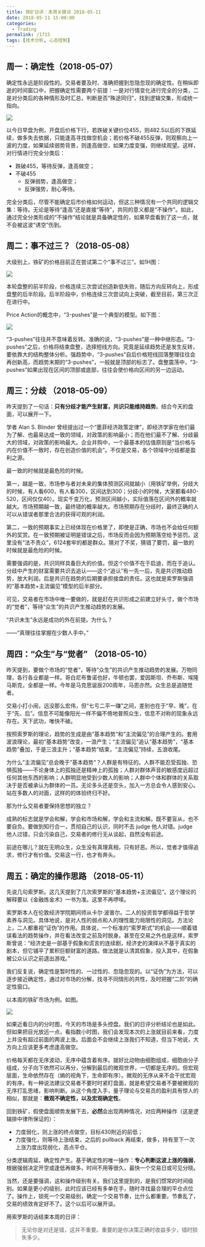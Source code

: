 ```yaml
---
title: 铁矿日评：本周关键词 2018-05-11
date: 2018-05-11 15:00:00
categories:
  - Trading
permalink: /1715
tags: [技术分析, 心态控制]
---
```

## 周一：确定性（2018-05-07）

确定性永远是阶段性的。交易者要及时、准确把握到忽隐忽现的确定性。在稍纵即逝的时间窗口中，把握确定性需要两个前提：一是对行情变化进行完全的分类，二是对分类后的各种情形及时汇总，判断是否“殊途同归”，找到逻辑交集，形成统一指向。

![](http://kangjian.net/images/2018/2018-05-07-i1809.png)

以今日早盘为例，开盘后价格下行，若跌破关键价位455，则482.5以后的下跌延续，做多失去依据，只能逢高寻找做空机会；若价格不破455反弹，则观察向上一波的力度，如果延续弱势背景，则逢高做空，如果力度变强，则继续观望。这样，对行情进行完全分类后：

- 跌破455，等待反弹，逢高做空；
- 不破455
  - 反弹弱势，逢高做空；
  - 反弹强势，耐心等待。

完全分类后，尽管不能确定后市价格如何运动，但这三种情况有一个共同的逻辑交集：等待。无论是等待“逢高”还是直接“等待”，共同的意义都是“不操作”。如此，通过完全分类形成的“不操作”结论就是具备确定性的，如果早盘看到了这一点，就不会被这波“诱空”伤到。

## 周二：事不过三？（2018-05-08）

大级别上，铁矿的价格目前正在尝试第二个“事不过三”。如1H图：

![](http://kangjian.net/images/2018/2018-05-08-i-index-1h.png)

本轮盘整的前半阶段，价格连续三次尝试创造新低失败，随后方向反转向上，形成盘整的后半阶段。后半阶段中，价格连续三次尝试向上突破，截至目前，第三次正在进行中。

Price Action的概念中，“3-pushes”是一个典型的模型。如下图：

![](http://kangjian.net/images/2018/2018-05-08-3-pushes.jpg)

“3-pushes”往往并不意味着反转。准确的说，“3-pushes”是一种中继形态。“3-pushes”之后，价格将结束盘整，选择短线方向。究竟是延续趋势还是发生反转，要依靠大的结构整体分析。强趋势中，“3-pushes”自后价格短线回落整理往往会再创新高，而趋势末期的“3-pushes”，一般就是顶部的标志了。盘整震荡中，“3-pushes”如果出现在区间的顶部或底部，往往会使价格向区间的另一边运动。

## 周三：分歧 （2018-05-09）

昨天提到了一句话：**只有分歧才能产生财富，共识只能维持趋势**。结合今天的盘面，可以展开一下。

学者 Alan S. Blinder 曾经提出过一个“墨菲经济政策定律”，即经济学家在他们最为了解、也最易达成一致的领域，对政策的影响最小；而在他们最不了解、分歧最大的领域，对政策的影响最大。企业并购中，一个最基本的估值原则是“当价格与内在价值不一致时，存在创造价值的机会”。不仅是交易，各个领域中分歧都是盈利之源。

最一致的时候就是最危险的时候。

第一，越是一致，市场参与者对未来的集体预测区间就越小（用铁矿举例，分歧大的时候，有人看600，有人看300，区间达到300；分歧小的时候，大家都看480-520，区间仅仅40）。现实千变万化，预测区间越小，实际值落在区间外的概率就越大。市场预期越一致，最终错的概率越大。市场预期存在分歧时，最终正确的人可以从错误者那里合法的获得可观的利润。

第二，一致的预期事实上已经体现在价格里了，即使是正确，市场也不会给任何额外的奖赏。在一致预期被证明是错误之后，市场反而会因为预期落空给予惩罚。这里没有“法不责众”，6124套牢的都是群众。猜对了不奖，猜错了要罚，最一致的时候就是最危险的时候。

需要强调的是，共识同样具备巨大的价值。但这个价值不在于启迪，而在于追认。分歧中产生的财富需要共识去追认——这个“追认”有一先一后，先是共识推动趋势，放大利润，后是共识在趋势的后期要承担接盘的责任。这也就是索罗斯强调的“基本趋势+主流偏见”模型的后半部分。

可见，交易者在市场中唯一要做的，就是赶在共识形成之前建立好头寸，做个市场的“觉者”，等待“众生”的共识产生推动趋势的发展。

“共识未生”永远是成功的外在前提。为什么？

——“真理往往掌握在少数人手中。”

## 周四：“众生”与“觉者” （2018-05-10）

昨天提到，要做个市场的“觉者”，等待“众生”的共识产生推动趋势的发展。万物同理，各行各业都是一样。哥白尼布鲁诺也好，牛顿也罢，爱因斯坦、乔布斯、埃隆马斯克，全都是一样。今年是马克思诞辰200周年，马恩亦然。众生总是追随觉者。

交易小打小闹，远没那么宏伟，但“七亏二平一赚”之间，差别也在于“早、晚”，在于“先、后”。信息不可能像阳光一样不偏不倚地普照众生，信息不对称的现象永远存在。天下武功，唯快不破。

按照索罗斯的理论，趋势的生成是由“基本趋势”和“主流偏见”的合理产生的。套用波浪理论，最初“基本趋势”改变，一浪产生；“主流偏见”追认“基本趋势”，“基本趋势”叠加，于是三浪主升；“基本趋势”结束，“主流偏见”持续，五浪收尾。

为什么”主流偏见“总会晚于”基本趋势“？人群是有特征的。人群不能忍受孤独、恐惧孤独——不论身体上的孤独还是精神上的孤独；人群对群体声音的敏感度远超过任何其他东西的影响；人群明显地受到少数人的影响；人群中个体和群体的关系取决于是否被承认为群体的一员。无论多头还是空头，加入一方总会令人感到安心。站在多数人的对面，这样的的体验终归不好。

那为什么交易者要保持思想的独立？

成熟的标志就是学会和解，学会和市场和解，学会和主流和解。既不要盲从，也不要自负。要做到知行合一，贯彻自己的认识，同时不去 judge 他人对错。judge 他人过错，只会污染自己，交易者的修行无从谈起，自然没有前途。

前途在哪儿？就在无明众生，众生没有真理真相，只有好恶。所以，觉者才值得追求，修行才有价值。交易这一行，也才有奔头。

## 周五：确定的操作思路 （2018-05-11）

先说几句索罗斯。这几天提到了几次索罗斯的“基本趋势+主流偏见”。这个理论的解释要以《金融炼金术》一书为准。这里不再啰嗦。

索罗斯本人在伦敦经济学院期间师从卡尔·波普尔。二人的投资哲学都得益于哲学素养与洞见。具体地说，是对人性的弱点和人的理性能力局限性的洞见。方法论上，二人都重视“证伪”的作用。具体说，一个标准的“索罗斯式”的机会——顺着错误看法的趋势操作，并在看法改变之前及时脱身。甚至在交易之外也是这样，索罗斯曾说：“经济史是一部基于假象和谎言的连续剧，经济史的演绎从不基于真实的剧本，但它铺平了累积巨额财富的道路。做法就是认清其假象，投入其中，在假象被公众认识之前退出游戏。”

我们反复说，确定性是暂时性的、一过性的、忽隐忽现的。以“证伪”为方法，可以逐步接近确定性，通过对市场的分解，找寻不同情形的共性，及时把握“二阶”的确定性窗口。

以本周的铁矿市场为例。如图。

![](http://kangjian.net/images/2018/2018-05-11-i-index.png)

如果近看日内的分时图，今天的市场是多头控盘。我们的日评分析结论也是如此。但如果把目光放远一点，看指数小时图，我们会发现本次的上涨就目前来看，力度上并没有超过前面的两波上涨。后面会不会继续上涨我们不知道，但当下地说，大方向上应该更多考虑逢高做空。

价格每天都在无序波动，无序中蕴含着有序。就好比动物由细胞组成，细胞由分子组成，分子向下依然可以再分，分解到最后的微观世界，一切都是无序的。但宏观层面，生命依然存在（熵的视角下，生命即有序）。微观的无序从来不会干扰宏观的有序。有一种说法建议交易者不要时时紧盯盘面，就是希望交易者不要被微观的无序打乱思绪，影响判断。从这个角度入手，量子理论与交易员的盈利具有惊人的相似，那就是：**微观不确定性，以及宏观确定性**。

回到铁矿，假使盘面顺势发展下去，**必然**会出现两种情况，对应两种操作（这是逻辑排中律所保证的）：

- 力度弱化，则上涨的终点做空，目标430附近的前低；
- 力度强化，则等待上涨结束，之后的 pullback 再结束，做多，持有至下一次上涨力度出现弱化，高点平仓。

分类逻辑周延，确定性产生。基于确定性的唯一操作：**专心判断这波上涨的强弱**，根据强弱决定开空或逢低再做多。时间不用等很久，最快一个交易日或可见分晓。

当然，还是要强调，这和操作级别有关。我们这里提到的，是我们惯常的时间级别。如果是更小的级别，此时应该已经有多单在手，随时寻找最合理的平仓点位了。操作上，锁死一个交易级别，确定一个交易节奏，比什么都重要。节奏乱了，交易的绩效肯定好不了。这个以后可以展开谈。

用索罗斯的话结束本周的日评：

> 无论你是对还是错，这并不重要。重要的是你决策正确时收益多少，错时损失多少。